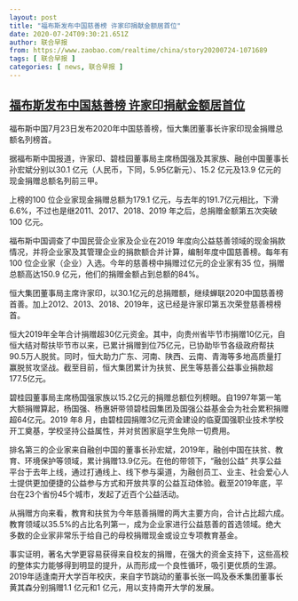```yaml
---
layout: post
title: "福布斯发布中国慈善榜 许家印捐献金额居首位"
date: 2020-07-24T09:30:21.651Z
author: 联合早报
from: https://www.zaobao.com/realtime/china/story20200724-1071689
tags: [ 联合早报 ]
categories: [ news, 联合早报 ]
---
```

<!--1595608860000-->
[福布斯发布中国慈善榜 许家印捐献金额居首位](https://www.zaobao.com/realtime/china/story20200724-1071689)
------

<div>
<p>福布斯中国7月23日发布2020年中国慈善榜，恒大集团董事长许家印现金捐赠总额名列榜首。</p><p>据福布斯中国报道，许家印、碧桂园董事局主席杨国强及其家族、融创中国董事长孙宏斌分别以30.1 亿元（人民币，下同，5.95亿新元）、15.2 亿元及13.9 亿元的现金捐赠总额名列前三甲。</p><p>上榜的100 位企业家现金捐赠总额为179.1 亿元，与去年的191.7亿元相比，下滑6.6%，不过也是继2011、2017、2018、2019 年之后，总捐赠金额第五次突破100 亿元。</p><section id="imu"><div id="dfp-ad-imu1-wrapper" class="dfp-tag-wrapper"><div id="dfp-ad-imu1" class="dfp-tag-wrapper"></div></div></section><p>福布斯中国调查了中国民营企业家及企业在2019 年度向公益慈善领域的现金捐款情况，并将企业家及其管理企业的捐款额合并计算，编制年度中国慈善榜。每年有100 位企业家（企业）入选。今年的慈善榜中捐赠过亿元的企业家有35 位，捐赠总额高达150.9 亿元，他们的捐赠金额占到总额的84%。</p><p>恒大集团董事局主席许家印，以30.1亿元的总捐赠额，继续蝉联2020中国慈善榜首善。加上2012、2013、2018、2019年，这已经是许家印第五次荣登慈善榜榜首。</p><p>恒大2019年全年合计捐赠超30亿元资金。其中，向贵州省毕节市捐赠10亿元，自恒大结对帮扶毕节市以来，已累计捐赠到位75亿元，已协助毕节各级政府帮扶90.5万人脱贫。同时，恒大助力广东、河南、陕西、云南、青海等多地高质量打赢脱贫攻坚战。截至目前，恒大集团累计为扶贫、民生等慈善公益事业捐款超177.5亿元。</p><p>碧桂园董事局主席杨国强家族以15.2亿元的捐赠总额位列榜眼。自1997年第一笔大额捐赠算起，杨国强、杨惠妍带领碧桂园集团及国强公益基金会为社会累积捐赠超64亿元。2019 年8 月，由碧桂园捐赠3亿元资金建设的临夏国强职业技术学校开工奠基，学校坚持公益属性，并对贫困家庭学生免除一切费用。</p><div id="innity-in-post"></div><div id="dfp-ad-midarticlespecial-wrapper" class="dfp-tag-wrapper"><div id="dfp-ad-midarticlespecial" class="dfp-tag-wrapper"></div></div><p>排名第三的企业家来自融创中国的董事长孙宏斌，2019年，融创中国在扶贫、教育、环境保护等领域，累计捐赠13.9亿元。在他的带领下，“融创公益” 共享公益平台于去年上线，通过打通线上、线下参与渠道，为融创员工、业主、社会爱心人士提供更加便捷的公益参与方式和开放共享的公益互动体验。截至2019年底，平台在23个省份45个城市，发起了近百个公益活动。</p><p>从捐赠方向来看，教育和扶贫为今年慈善捐赠的两大主要方向，合计占比超六成。教育领域以35.5%的占比名列第一，成为企业家进行公益慈善的首选领域。绝大多数的企业家非常乐于给自己的母校捐赠现金或设立专项教育基金。</p><p>事实证明，著名大学更容易获得来自校友的捐赠，在强大的资金支持下，这些高校的整体实力能够得到明显的提升，从而形成一个良性循环，吸引更优质的生源。2019年适逢南开大学百年校庆，来自字节跳动的董事长张一鸣及泰禾集团董事长黄其森分别捐赠1.1 亿元和1 亿元，用以支持南开大学的发展。</p>
</div>
